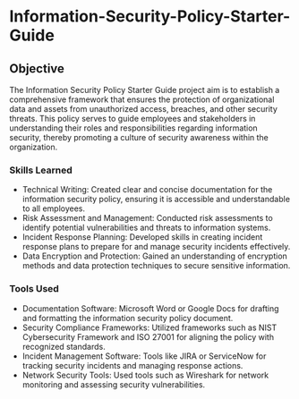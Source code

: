 # Information-Security-Policy-Starter-Guide

## Objective

The Information Security Policy Starter Guide project aim is to establish a comprehensive framework that ensures the protection of organizational data and assets from unauthorized access, breaches, and other security threats. This policy serves to guide employees and stakeholders in understanding their roles and responsibilities regarding information security, thereby promoting a culture of security awareness within the organization.

### Skills Learned

- Technical Writing: Created clear and concise documentation for the information security policy, ensuring it is accessible and understandable to all employees. 
- Risk Assessment and Management: Conducted risk assessments to identify potential vulnerabilities and threats to information systems.
- Incident Response Planning: Developed skills in creating incident response plans to prepare for and manage security incidents effectively.
- Data Encryption and Protection: Gained an understanding of encryption methods and data protection techniques to secure sensitive information.

### Tools Used

- Documentation Software: Microsoft Word or Google Docs for drafting and formatting the information security policy document.
- Security Compliance Frameworks: Utilized frameworks such as NIST Cybersecurity Framework and ISO 27001 for aligning the policy with recognized standards.
- Incident Management Software: Tools like JIRA or ServiceNow for tracking security incidents and managing response actions.
- Network Security Tools: Used tools such as Wireshark for network monitoring and assessing security vulnerabilities.



